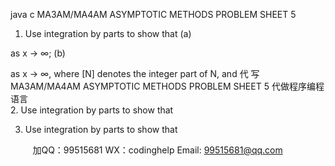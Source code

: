 java c
MA3AM/MA4AM ASYMPTOTIC METHODS 
PROBLEM SHEET 5 
1. Use integration by parts to show that
(a)

as x → ∞;
(b)

as x → ∞, where [N] denotes the integer part of N, and
  代 写MA3AM/MA4AM ASYMPTOTIC METHODS PROBLEM SHEET 5
代做程序编程语言                         
2. Use integration by parts to show that

3. Use integration by parts to show that










         
加QQ：99515681  WX：codinghelp  Email: 99515681@qq.com
